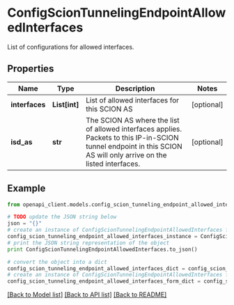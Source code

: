 # ConfigScionTunnelingEndpointAllowedInterfaces

List of configurations for allowed interfaces.

## Properties

Name | Type | Description | Notes
------------ | ------------- | ------------- | -------------
**interfaces** | **List[int]** | List of allowed interfaces for this SCION AS | [optional] 
**isd_as** | **str** | The SCION AS where the list of allowed interfaces applies. Packets to this IP-in-SCION tunnel endpoint in this SCION AS will only arrive on the listed interfaces. | [optional] 

## Example

```python
from openapi_client.models.config_scion_tunneling_endpoint_allowed_interfaces import ConfigScionTunnelingEndpointAllowedInterfaces

# TODO update the JSON string below
json = "{}"
# create an instance of ConfigScionTunnelingEndpointAllowedInterfaces from a JSON string
config_scion_tunneling_endpoint_allowed_interfaces_instance = ConfigScionTunnelingEndpointAllowedInterfaces.from_json(json)
# print the JSON string representation of the object
print ConfigScionTunnelingEndpointAllowedInterfaces.to_json()

# convert the object into a dict
config_scion_tunneling_endpoint_allowed_interfaces_dict = config_scion_tunneling_endpoint_allowed_interfaces_instance.to_dict()
# create an instance of ConfigScionTunnelingEndpointAllowedInterfaces from a dict
config_scion_tunneling_endpoint_allowed_interfaces_form_dict = config_scion_tunneling_endpoint_allowed_interfaces.from_dict(config_scion_tunneling_endpoint_allowed_interfaces_dict)
```
[[Back to Model list]](../README.md#documentation-for-models) [[Back to API list]](../README.md#documentation-for-api-endpoints) [[Back to README]](../README.md)


